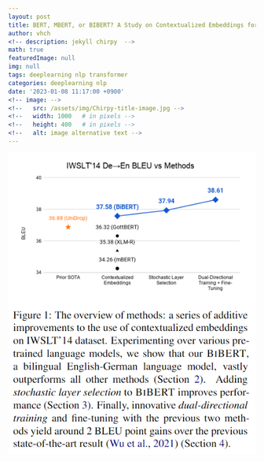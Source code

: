 ```yaml
---
layout: post
title: BERT, MBERT, or BIBERT? A Study on Contextualized Embeddings for Neural Machine Translation
author: vhch
<!-- description: jekyll chirpy  -->
math: true
featuredImage: null
img: null
tags: deeplearning nlp transformer 
categories: deeplearning nlp
date: '2023-01-08 11:17:00 +0900'
<!-- image: -->
<!--   src: /assets/img/Chirpy-title-image.jpg -->
<!--   width: 1000   # in pixels -->
<!--   height: 400   # in pixels -->
<!--   alt: image alternative text -->
---
```


![1.PNG](/assets/img/bibert/1.PNG)

